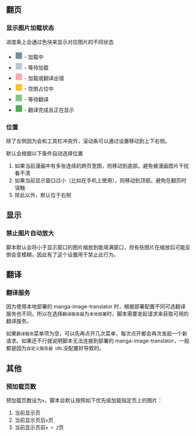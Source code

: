## 翻页

### 显示图片加载状态

进度条上会通过色块来显示对应图片的不同状态

- <font color=#7a909a size=5>■</font> - 加载中
- <font color=#bcc7cc size=5>■</font> - 等待加载
- <font color=#ffaaaa size=5>■</font> - 加载或翻译出错
- <font color=#fbc02d size=5>■</font> - 空图占位中
- <font color=#81c784 size=5>■</font> - 等待翻译
- <font color=#4caf50 size=5>■</font> - 翻译完成且正在显示

### 位置

除了左侧因为会和工具栏冲突外，滚动条可以通过设置移动到上下右侧。

默认会根据以下条件自动选择位置

1. 如果当前漫画中有多张连续的跨页宽图，则移动到底部。避免被漫画图片干扰看不清
1. 如果当前显示窗口过小（比如在手机上使用），则移动到顶部。避免在翻页时误触
1. 除此以外，默认位于右侧

## 显示

### 禁止图片自动放大

脚本默认会将小于显示窗口的图片缩放到能填满窗口，但有些图片在缩放后可能反倒会变模糊，因此有了这个设置用于禁止此行为。

## 翻译

### 翻译服务

因为使用本地部署的 manga-image-translator 时，根据部署配置不同可选翻译服务也不同，所以在选择`翻译服务器`为`本地部署`时，脚本需要发起请求来获取可用的翻译服务。

如果`翻译服务`菜单项为空，可以先再点开几次菜单，每次点开都会再次发起一个新请求。如果还不行就说明脚本无法连接到部署的 manga-image-translator，一般都是因为`自定义服务器 URL`没配置好导致的。

## 其他

### 预加载页数

预加载页数设为`x`，脚本会默认按照如下优先级加载指定页上的图片：

1. 当前显示页
1. 当前显示页后`x`页
1. 当前显示页前`x ÷ 2`页
